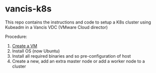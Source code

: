 # vancis-k8s
This repo contains the instructions and code to setup a K8s cluster using Kubeadm in a Vancis VDC (VMware Cloud director)

Procedure:

1. [Create a VM](create-vm.md)
2. Install OS (now Ubuntu)
3. Install all required binaries and so pre-configuration of host
4. Create a new, add an extra master node or add a worker node to a cluster
